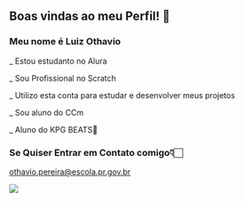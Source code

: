 ## Boas vindas ao meu Perfil! 🤍

### Meu nome é Luiz Othavio

_ Estou estudanto no Alura

_ Sou Profissional no Scratch

_ Utilizo esta conta para estudar e desenvolver meus projetos

_ Sou aluno do CCm

_ Aluno do KPG BEATS🎵

### Se Quiser Entrar em Contato comigo👇🏻

othavio.pereira@escola.pr.gov.br

![](https://media.tenor.com/8oTba9VIUsoAAAAM/ayano-hiiii.gif)
